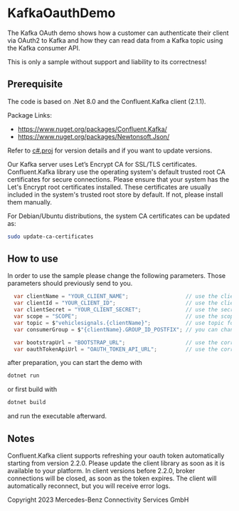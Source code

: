 KafkaOauthDemo
===================

The Kafka OAuth demo shows how a customer can authenticate their client via OAuth2 to Kafka and how they can read data 
from a Kafka topic using the Kafka consumer API.

This is only a sample without support and liability to its correctness!

Prerequisite
------------

The code is based on .Net 8.0 and the Confluent.Kafka client (2.1.1).

Package Links:

* https://www.nuget.org/packages/Confluent.Kafka/
* https://www.nuget.org/packages/Newtonsoft.Json/

Refer to [c#.proj](c%23.csproj) for version details and if you want to update versions.

Our Kafka server uses Let’s Encrypt CA for SSL/TLS certificates. Confluent.Kafka library use the operating system's 
default trusted root CA certificates for secure connections. Please ensure that your system has the Let's Encrypt root 
certificates installed. These certificates are usually included in the system's trusted root store by default. If not, 
please install them manually.

For Debian/Ubuntu distributions, the system CA certificates can be updated as:
```bash
sudo update-ca-certificates
```

How to use
----------

In order to use the sample please change the following parameters. Those parameters should previously send to you.

```cs
  var clientName = "YOUR_CLIENT_NAME";                  // use the client name you have received 
  var clientId = "YOUR_CLIENT_ID";                      // use the client id you have received
  var clientSecret = "YOUR_CLIENT_SECRET";              // use the secret you have received
  var scope = "SCOPE";                                  // use the scope you have received
  var topic = $"vehiclesignals.{clientName}";           // use topic for the client you have received
  var consumerGroup = $"{clientName}.GROUP_ID_POSTFIX"; // you can change the postfix of your consumer group

  var bootstrapUrl = "BOOTSTRAP_URL";                   // use the correct broker url for your region
  var oauthTokenApiUrl = "OAUTH_TOKEN_API_URL";         // use the correct token API url for your region
```

after preparation, you can start the demo with

```bash
dotnet run
```

or first build with

```bash
dotnet build
```

and run the executable afterward.

Notes
-----

Confluent.Kafka client supports refreshing your oauth token automatically starting from version 2.2.0. Please update the
client library as soon as it is available to your platform. In client versions before 2.2.0, broker connections will be
closed, as soon as the token expires. The client will automatically reconnect, but you will receive error logs.

Copyright 2023 Mercedes-Benz Connectivity Services GmbH
